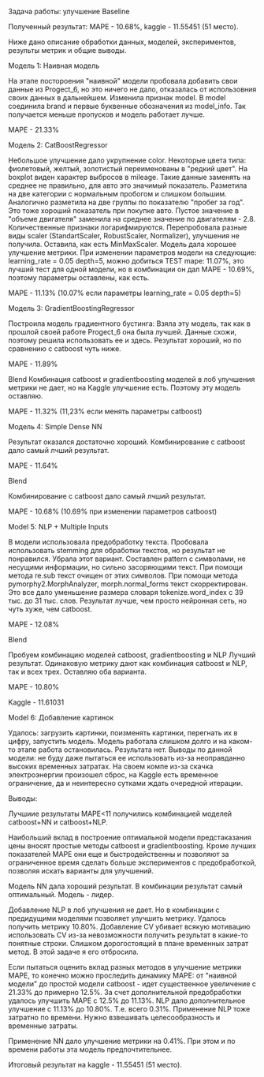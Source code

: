 Задача работы: улучшение Baseline

Полученный результат: MAPE - 10.68%, kaggle - 11.55451 (51 место).

Ниже дано описание обработки данных, моделей, экспериментов, результы метрик и общие выводы.

Модель 1: Наивная модель

На этапе постороения "наивной" модели пробовала добавить свои данные из Progect_6, но это ничего не дало, отказалась от использовния своих данных в дальнейшем.
Изменила признак model. В model соединила brand и первые буквенные обозначения из model_info. Так получается меньше пропусков и модель работает лучше.

MAPE - 21.33%

Модель 2: CatBoostRegressor

Небольшое улучшение дало укрупнение color. Некоторые цвета типа: фиолетовый, желтый, золотистый переименованы в "редкий цвет".
На boxplot виден характер выбросов в mileage. Такие данные заменять на среднее не правильно, для авто это значимый показатель. Разметила на две категории с нормальным пробогом и слишком большим.
Аналогично разметила на две группы по показателю "пробег за год". Это тоже хороший показатель при покупке авто.
Пустое значение в "объеме двигателя" заменила на среднее значение по двигателям - 2.8.
Количественные признаки логарифмируются.
Перепробовала разные виды scaler (StandartScaler, RobustScaler, Normalizer), улучшения не получила. Оставила, как есть MinMaxScaler.
Модель дала хорошее улучшение метрики.
При изменении параметров модели на следующие: learning_rate = 0.05 depth=5, можно добиться TEST mape: 11.07%, это лучший тест для одной модели, но в комбинации он дал MAPE - 10.69%, поэтому параметры оставлены, как есть.

MAPE - 11.13% (10.07% если параметры learning_rate = 0.05 depth=5)

Модель 3: GradientBoostingRegressor

Построила модель градиентного бустинга: Взяла эту модель, так как в прошлой своей работе Progect_6 она была лучшей. Данные схожи, поэтому решила использовать ее и здесь.
Результат хороший, но по сравнению с catboost чуть ниже.

MAPE - 11.89%

Blend
Комбинация catboost и gradientboosting моделей в лоб улучшения метрики не дает, но на Kaggle улучшение есть. Поэтому эту модель оставляю.

MAPE - 11.32% (11,23% если менять параметры catboost)

Модель 4: Simple Dense NN

Результат оказался достаточно хороший. Комбинирование с catboost дало самый лчший результат.

MAPE - 11.64%

Blend

Комбинирование с catboost дало самый лчший результат.

MAPE - 10.68% (10.69% при изменении параметров catboost)

Model 5: NLP + Multiple Inputs

В модели использовала предобработку текста.
Пробовала использовать stemming для обработки текстов, но результат не понравился. Убрала этот вариант.
Составлен pattern с символами, не несущими информации, но сильно засоряющими текст. При помощи метода re.sub текст очищен от этих символов.
При помощи метода pymorphy2.MorphAnalyzer, morph.normal_forms текст скорректирован.
Это все дало уменьшение размерa словаря tokenize.word_index с 39 тыс. до 31 тыс. слов.
Результат лучше, чем просто нейронная сеть, но чуть хуже, чем catboost.

MAPE - 12.08%

Blend

Пробуем комбинацию моделей catboost, gradientboosting и NLP
Лучший результат.
Одинаковую метрику дают как комбинация catboost и NLP, так и всех трех. Оставляю оба варианта.

MAPE - 10.80%

Kaggle - 11.61031

Model 6: Добавление картинок

Удалось: загрузить картинки, поизменять картинки, перегнать их в цифру, запустить модель. Модель работала слишком долго и на каком-то этапе работа остановилась. Результата нет. Выводы по данной модели: не буду даже пытаться ее использовать из-за неоправданно высоких временных затратах. На своем компе из-за скачка электроэнергии произошел сброс, на Kaggle есть временное ограничение, да и неинтересно сутками ждать очередной итерации.

Выводы:

Лучшиие результаты MAPE<11 получились комбинацией моделей catboost+NN и catboost+NLP.

Наибольший вклад в построение оптимальной модели предстаказания цены вносят простые методы catboost и gradientboosting. Кроме лучших показателей MAPE они еще и быстродейственны и позволяют за ограниченное время сделать больше экспериментов с предобработкой, позволяя искать варианты для улучшений.

Модель NN дала хороший результат. В комбинации результат самый оптимальный. Модель - лидер.

Добавление NLP в лоб улучшения не дает. Но в комбинации с предидущими моделями позволяет улучшить метрику. Удалось получить метрику 10.80%.
Добавление CV убивает всякую мотивацию использовать CV из-за невозможности получить результат в какие-то понятные строки. Слишком дорогостоящий в плане временных затрат метод. В этой задаче я его отбросила.

Если пытаться оценить вклад разных методов в улучшение метрики MAPE, то конечно можно проследить динамику MAPE: от "наивной модели" до простой модели catboost - идет существенное увеличение c 21.33% до примерно 12.5%. За счет дополнительной предобработки удалось улучшить MAPE с 12.5% до 11.13%. NLP дало дополнительное улучшение с 11.13% до 10.80%. Т.е. всего 0.31%. Применение NLP тоже затратно по времени. Нужно взвешивать целесообразность и временные затраты.

Применение NN дало улучшение метрики на 0.41%. При этом и по времени работы эта модель предпочтительнее.

Итоговый результат на kaggle - 11.55451 (51 место).
